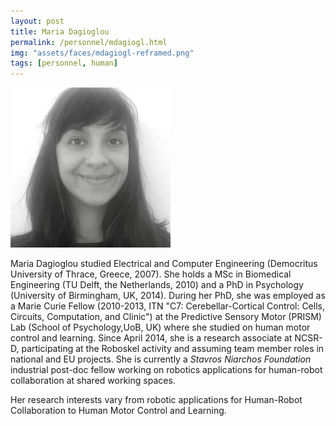 ```yaml
---
layout: post
title: Maria Dagioglou
permalink: /personnel/mdagiogl.html
img: "assets/faces/mdagiogl-reframed.png"
tags: [personnel, human]
---
```


![Inside post photo](/assets/faces/mdagiogl.jpeg)


Maria Dagioglou studied Electrical and Computer Engineering
(Democritus University of Thrace, Greece, 2007).
She holds a MSc in Biomedical Engineering (TU Delft, the Netherlands,
2010) and a PhD in Psychology (University of Birmingham, UK, 2014).
During her PhD, she was employed as a Marie Curie Fellow (2010-2013,
ITN "C7: Cerebellar-Cortical Control: Cells, Circuits, Computation,
and Clinic") at the Predictive Sensory Motor (PRISM) Lab (School of
Psychology,UoB, UK) where she studied on human motor control and
learning. Since April 2014, she is a research associate at NCSR-D,
participating at the Roboskel activity and assuming team member roles
in national and EU projects. She is currently a
_Stavros Niarchos Foundation_ industrial post-doc fellow working on
robotics applications for human-robot collaboration at shared working
spaces.

Her research interests vary from robotic applications for 
Human-Robot Collaboration to Human Motor Control and Learning.

<a href="https://github.com/mdagiogl" title="Follow her on GitHub">
  <span class="fa-stack fa-lg"><i class="fa fa-github
  fa-stack-1x"></i></span>
<a href="https://bitbucket.com/mdagiogl" title="Follow her on Bitbucket">
  <span class="fa-stack fa-lg"><i class="fa fa-bitbucket fa-stack-1x"></i></span>
<a href="https://gr.linkedin.com/in/mariadagioglou" title="Follow her on LinkedIn">
  <span class="fa-stack fa-lg"><i class="fa fa-linkedin fa-stack-1x"></i></span></a>
